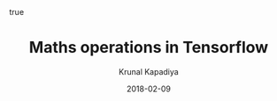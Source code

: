 ---
author: Krunal Kapadiya
title: "Maths operations in Tensorflow"
date: 2018-02-09
description: Maths operations in Tensorflow
math: true
---